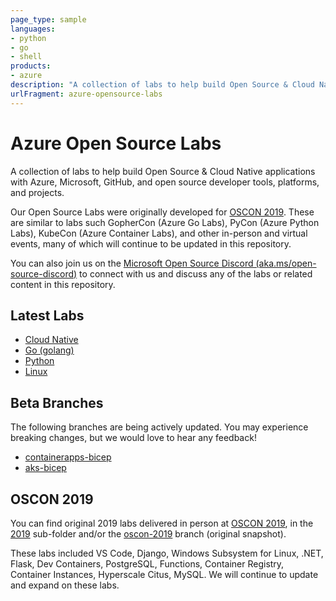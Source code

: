 ```yaml
---
page_type: sample
languages:
- python
- go
- shell
products:
- azure
description: "A collection of labs to help build Open Source & Cloud Native applications with Azure, Microsoft, GitHub, and open source developer tools, platforms, and projects."
urlFragment: azure-opensource-labs
---
```


# Azure Open Source Labs

A collection of labs to help build Open Source & Cloud Native applications with Azure, Microsoft, GitHub, and open source developer tools, platforms, and projects.

Our Open Source Labs were originally developed for [OSCON 2019](https://en.wikipedia.org/wiki/O%27Reilly_Open_Source_Convention). These are similar to labs such GopherCon (Azure Go Labs), PyCon (Azure Python Labs), KubeCon (Azure Container Labs), and other in-person and virtual events, many of which will continue to be updated in this repository.

You can also join us on the [Microsoft Open Source Discord (aka.ms/open-source-discord)](https://aka.ms/open-source-discord) to connect with us and discuss any of the labs or related content in this repository.

## Latest Labs

- [Cloud Native](cloud-native/)
- [Go (golang)](golang/)
- [Python](/python)
- [Linux](/linux/vmss/)

## Beta Branches

The following branches are being actively updated. You may experience breaking changes, but we would love to hear any feedback!

- [containerapps-bicep](https://github.com/Azure-Samples/azure-opensource-labs/tree/containerapps-bicep/cloud-native/containerapps-bicep)
- [aks-bicep](https://github.com/Azure-Samples/azure-opensource-labs/tree/aks-bicep/cloud-native/aks-bicep)

## OSCON 2019

You can find original 2019 labs delivered in person at [OSCON 2019](https://en.wikipedia.org/wiki/O%27Reilly_Open_Source_Convention), in the [2019](2019/#azure-open-source-labs-oscon-2019) sub-folder and/or the [oscon-2019](https://github.com/Azure-Samples/azure-opensource-labs/tree/oscon-2019) branch (original snapshot).

These labs included VS Code, Django, Windows Subsystem for Linux, .NET, Flask, Dev Containers, PostgreSQL, Functions, Container Registry, Container Instances, Hyperscale Citus, MySQL. We will continue to update and expand on these labs.
